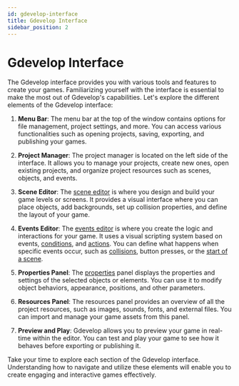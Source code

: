 ```yaml
---
id: gdevelop-interface
title: Gdevelop Interface
sidebar_position: 2
---
```


# Gdevelop Interface

The Gdevelop interface provides you with various tools and features to create your games. Familiarizing yourself with the interface is essential to make the most out of Gdevelop's capabilities. Let's explore the different elements of the Gdevelop interface:

1. **Menu Bar**: The menu bar at the top of the window contains options for file management, project settings, and more. You can access various functionalities such as opening projects, saving, exporting, and publishing your games.

2. **Project Manager**: The project manager is located on the left side of the interface. It allows you to manage your projects, create new ones, open existing projects, and organize project resources such as scenes, objects, and events.

3. **Scene Editor**: The [scene editor](../scene-editor.md) is where you design and build your game levels or screens. It provides a visual interface where you can place objects, add backgrounds, set up collision properties, and define the layout of your game.

4. **Events Editor**: The [events editor](../events-editor-view.md) is where you create the logic and interactions for your game. It uses a visual scripting system based on events, [conditions](../conditions/what-are-conditions.md), and [actions](../actions/what-are-actions.md). You can define what happens when specific events occur, such as [collisions](../conditions/on-collision.md), button presses, or the [start of a scene](../conditions/at-beginning-of-scene.md).

5. **Properties Panel**: The [properties](../objects/object-properties.md) panel displays the properties and settings of the selected objects or elements. You can use it to modify object behaviors, appearance, positions, and other parameters.

6. **Resources Panel**: The resources panel provides an overview of all the project resources, such as images, sounds, fonts, and external files. You can import and manage your game assets from this panel.

7. **Preview and Play**: Gdevelop allows you to preview your game in real-time within the editor. You can test and play your game to see how it behaves before exporting or publishing it.

Take your time to explore each section of the Gdevelop interface. Understanding how to navigate and utilize these elements will enable you to create engaging and interactive games effectively.
